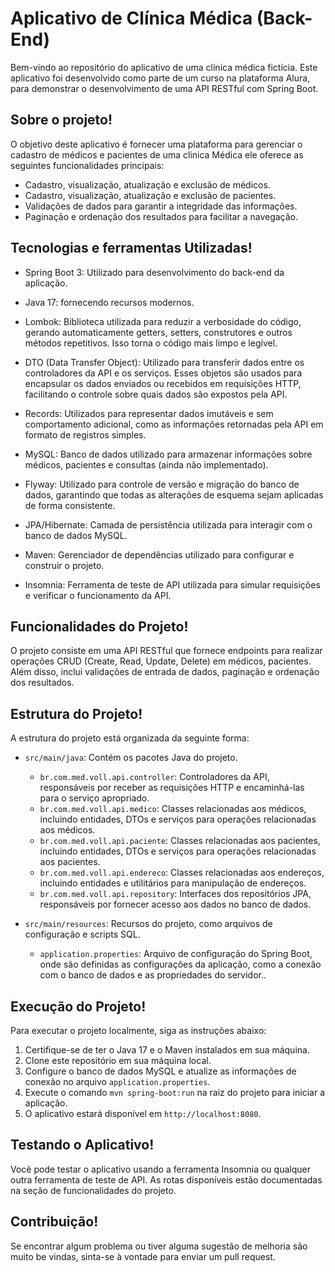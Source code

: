 # Aplicativo de Clínica Médica (Back-End)

Bem-vindo ao repositório do aplicativo de uma clínica médica fictícia. Este aplicativo foi desenvolvido como parte de um curso na plataforma Alura, para demonstrar o desenvolvimento de uma API RESTful com Spring Boot.

## Sobre o projeto!

O objetivo deste aplicativo é fornecer uma plataforma para gerenciar o cadastro de médicos e pacientes de uma clinica Médica ele oferece as seguintes funcionalidades principais:

- Cadastro, visualização, atualização e exclusão de médicos.
- Cadastro, visualização, atualização e exclusão de pacientes.
- Validações de dados para garantir a integridade das informações.
- Paginação e ordenação dos resultados para facilitar a navegação.

## Tecnologias e ferramentas Utilizadas!

- Spring Boot 3: Utilizado para desenvolvimento do back-end da aplicação.
  
- Java 17: fornecendo recursos modernos.
  
- Lombok: Biblioteca utilizada para reduzir a verbosidade do código, gerando automaticamente getters, setters, construtores e outros métodos repetitivos. Isso torna o código mais limpo e legível.

- DTO (Data Transfer Object): Utilizado para transferir dados entre os controladores da API e os serviços. Esses objetos são usados para encapsular os dados enviados ou recebidos em requisições HTTP, facilitando o controle sobre quais dados são expostos pela API.

- Records: Utilizados para representar dados imutáveis e sem comportamento adicional, como as informações retornadas pela API em formato de registros simples.

- MySQL: Banco de dados utilizado para armazenar informações sobre médicos, pacientes e consultas (ainda não implementado).
  
- Flyway: Utilizado para controle de versão e migração do banco de dados, garantindo que todas as alterações de esquema sejam aplicadas de forma consistente.
  
- JPA/Hibernate: Camada de persistência utilizada para interagir com o banco de dados MySQL.
  
- Maven: Gerenciador de dependências utilizado para configurar e construir o projeto.
  
- Insomnia: Ferramenta de teste de API utilizada para simular requisições e verificar o funcionamento da API.


## Funcionalidades do Projeto!

O projeto consiste em uma API RESTful que fornece endpoints para realizar operações CRUD (Create, Read, Update, Delete) em médicos, pacientes. Além disso, inclui validações de entrada de dados, paginação e ordenação dos resultados.

## Estrutura do Projeto!

A estrutura do projeto está organizada da seguinte forma:

- `src/main/java`: Contém os pacotes Java do projeto.
  - `br.com.med.voll.api.controller`: Controladores da API, responsáveis por receber as requisições HTTP e encaminhá-las para o serviço apropriado.
  - `br.com.med.voll.api.medico`: Classes relacionadas aos médicos, incluindo entidades, DTOs e serviços para operações relacionadas aos médicos.
  - `br.com.med.voll.api.paciente`: Classes relacionadas aos pacientes, incluindo entidades, DTOs e serviços para operações relacionadas aos pacientes.
  - `br.com.med.voll.api.endereco`: Classes relacionadas aos endereços, incluindo entidades e utilitários para manipulação de endereços.
  - `br.com.med.voll.api.repository`: Interfaces dos repositórios JPA, responsáveis por fornecer acesso aos dados no banco de dados.
  
- `src/main/resources`: Recursos do projeto, como arquivos de configuração e scripts SQL.
  - `application.properties`: Arquivo de configuração do Spring Boot, onde são definidas as configurações da aplicação, como a conexão com o banco de dados e as propriedades do servidor..

## Execução do Projeto!

Para executar o projeto localmente, siga as instruções abaixo:

1. Certifique-se de ter o Java 17 e o Maven instalados em sua máquina.
2. Clone este repositório em sua máquina local.
3. Configure o banco de dados MySQL e atualize as informações de conexão no arquivo `application.properties`.
4. Execute o comando `mvn spring-boot:run` na raiz do projeto para iniciar a aplicação.
5. O aplicativo estará disponível em `http://localhost:8080`.

## Testando o Aplicativo!

Você pode testar o aplicativo usando a ferramenta Insomnia ou qualquer outra ferramenta de teste de API. As rotas disponíveis estão documentadas na seção de funcionalidades do projeto.

## Contribuição!

Se encontrar algum problema ou tiver alguma sugestão de melhoria são muito be vindas, sinta-se à vontade para enviar um pull request.

